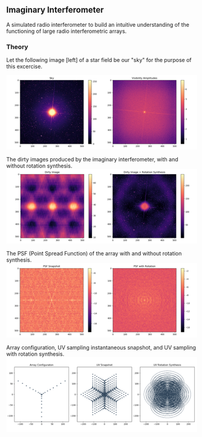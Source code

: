 ## Imaginary Interferometer
A simulated radio interferometer to build an intuitive understanding of the functioning of large radio interferometric arrays.

### Theory

Let the following image [left] of a star field be our "sky" for the purpose of this excercise.

![SKY](images/Figure_1.png)

The dirty images produced by the imaginary interferometer, with and without rotation synthesis.
![SKY](images/Figure_2.png)

The PSF (Point Spread Function) of the array with and without rotation synthesis.
![SKY](images/Figure_3.png)

Array configuration, UV sampling instantaneous snapshot, and UV sampling with rotation synthesis.
![SKY](images/Figure_4.png)


